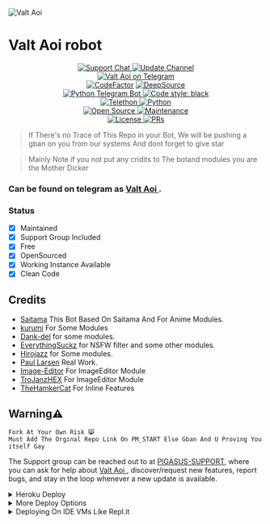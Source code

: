 ![Valt Aoi](https://telegra.ph/file/a67c2340316ee08944927.jpg)
# Valt Aoi robot
<p align="center">
<a href="https://telegram.dog/PigasusSupport"> <img src="https://img.shields.io/badge/Support-Chat-blue?&logo=telegram" alt="Support Chat" /> </a>
<a href="https://telegram.dog/PigasusUpdates"> <img src="https://img.shields.io/badge/Update-Channel-blue?&logo=telegram" alt="Update Channel" /> </a><br>
<a href="https://telegram.dog/ValtAoITheBot"> <img src="https://img.shields.io/badge/GilbertAnimebot-blue?&logo=telegram" alt="Valt Aoi on Telegram" /> </a><br>
<a href="https://www.codefactor.io/repositoryhttps:/github.com/ValtAoiTheBot/ValtAoiTheBot"><img src="https://www.codefactor.io/repository/github.com/ValtAoiTheBot/badge?s=f28e94dd3f2ef4ef858a0ad32b7c0519bfa11e48" alt="CodeFactor" /></a>
<a href="https://deepsource.io/gh/ValtAoiTheBot/ValtAoiTheBot/?ref=repository-badge"><img src="https://static.deepsource.io/deepsource-badge-light-mini.svg" alt="DeepSource"></a><br>
<a href="https://python-telegram-bot.org"> <img src="https://img.shields.io/badge/PTB-13.5-brightgreen?&style=flat-round&logo=github" alt="Python Telegram Bot" /> </a>
<a href="https://github.com/psf/black"><img alt="Code style: black" src="https://img.shields.io/badge/code%20style-black-000000.svg"></a><br>
<a href="https://docs.telethon.dev"> <img src="https://img.shields.io/badge/Telethon-1.16.4-brightgreen?&style=flat-round&logo=github" alt="Telethon" /> </a>
<a href="https://docs.python.org"> <img src="https://img.shields.io/badge/Python-3.9.7-brightgreen?&style=flat-round&logo=python" alt="Python" /> </a><br>
<a href="https://github.com/ValtAoiTheBot"> <img src="https://badges.frapsoft.com/os/v1/open-source.svg?v=103" alt="Open Source" /> </a>
<a href="https://github.com/ValtAoiTheBot/ValtAoiTheBot"> <img src="https://img.shields.io/badge/Maintained-Yes-brightgreen.svg" alt="Maintenance" /> </a><br>
<a href="https://github.com/ValtAoiTheBot/ValtAoiTheBot/blob/main/LICENSE"> <img src="https://img.shields.io/badge/License-GPLv3-blue.svg" alt="License" /> </a>
<a href="https://makeapullrequest.com"> <img src="https://img.shields.io/badge/PRs-Welcome-blue.svg?style=flat-round" alt="PRs" /> </a>
</p>


> If There's no Trace of This Repo in your Bot, We will be pushing a gban on you from our systems And dont forget to give star 



> Mainly Note if you not put any cridits to The botand modules you are the Mother Dicker



### Can be found on telegram as [Valt Aoi ](https://t.me/VALTAOITHEBOT).

### Status

+ [x] Maintained
+ [x] Support Group Included
+ [x] Free
+ [x] OpenSourced
+ [x] Working Instance Available
+ [x] Clean Code

## Credits

- [Saitama](https://github.com/AnimeKaizoku/SaitamaRobot) This Bot Based On Saitama And For Anime Modules.
- [kurumi](https://github.com/Hirojazz/kurumi) For Some Modules 
- [Dank-del](https://github.com/Dank-del/Chizuru/) for some modules.
- [EverythingSuckz](https://t.me/EverythingSuckz) for NSFW filter and some other modules.
- [Hirojazz](https://github.com/Hirojazz) for Some modules.
- [Paul Larsen](https://github.com/PaulSonOfLars) Real Work.
- [Image-Editor](https://github.com/TroJanzHEX/Image-Editor) For ImageEditor Module
- [TroJanzHEX](https://github.com/TroJanzHEX) For ImageEditor Module
- [TheHamkerCat](https://t.me/TheHamkerCat) For Inline Features
## Warning⚠️

```
Fork At Your Own Risk 😸
Must Add The Orginal Repo Link On PM_START Else Gban And U Proving You itself Gay
```




The Support group can be reached out to at [PIGASUS-SUPPORT](https://t.me/pigasusSupport), where you can ask for help about [Valt Aoi ](https://t.me/VALTAOITHEBOT), discover/request new features, report bugs, and stay in the loop whenever a new update is available. 

<details>
	<summary>Heroku Deploy</summary>
	<br>
	<b>
The Easiest Way to Deploy This Bot is Via Heroku.
		In Order To deploy, You Just Have Fill The Necessary Environment Variables and Done!</b>
	
  <h1>
    <p align="center">
        <a href="https://heroku.com/deploy?template=https://github.com/ValtAoiTheBot/ValtAoiTheBot">
            <img src="https://www.herokucdn.com/deploy/button.svg" alt="Deploy">
        </a>
    </p>
</h1>

</details> 

<details>
    <summary>More Deploy Options</summary>
    <br>
    <h2 align="center">

    Deploying on Local Machine

<h2>

```console
    ValtAoi@arch:~$ git clone https://github.com/ValtAoiTheBot/ValtAoiTheBot
    ValtAoi@arch:~$ cd ValtAoiTheBot
    ValtAoi@arch:~$ cp sample_config.py config.py
```

Edit Config.py with your own Values

Start with ```python -m ValtAoiTheBot```

</details>    

<details>
     <summary>Deploying On IDE VMs Like Repl.it</summary>
       <br>
         <p align="left">
            <b> 

            Refer to Deploying On Local Machine

 </b>
</p>
</details>
